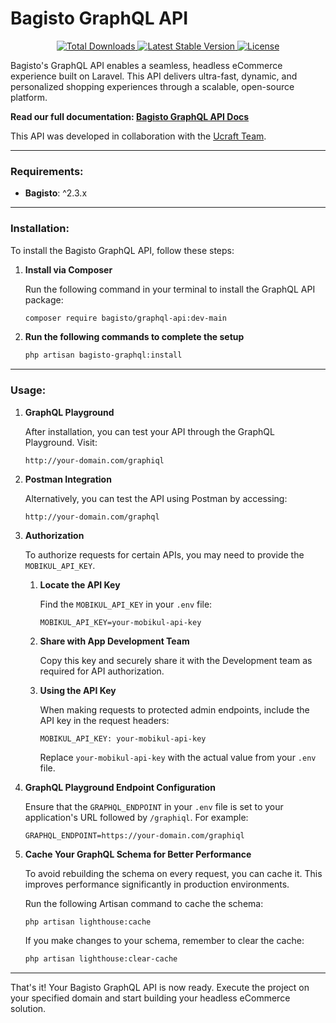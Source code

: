 # Bagisto GraphQL API

<p align="center">
   <a href="https://packagist.org/packages/bagisto/graphql-api">
      <img
         src="https://poser.pugx.org/bagisto/graphql-api/d/total.svg"
         alt="Total Downloads"
      >
   </a>

   <a href="https://packagist.org/packages/bagisto/graphql-api">
      <img
         src="https://poser.pugx.org/bagisto/graphql-api/v/stable.svg"
         alt="Latest Stable Version"
      >
   </a>

   <a href="https://packagist.org/packages/bagisto/graphql-api">
      <img
         src="https://poser.pugx.org/bagisto/graphql-api/license.svg"
         alt="License"
      >
   </a>
</p>

Bagisto's GraphQL API enables a seamless, headless eCommerce experience built on Laravel. This API delivers ultra-fast, dynamic, and personalized shopping experiences through a scalable, open-source platform.

**Read our full documentation: [Bagisto GraphQL API Docs](https://devdocs.bagisto.com/2.3/api/graphql-api.html)**

This API was developed in collaboration with the <a href="https://www.ucraft.com/">Ucraft Team</a>.

---

### Requirements:

- **Bagisto**: ^2.3.x

---

### Installation:

To install the Bagisto GraphQL API, follow these steps:

1. **Install via Composer**

   Run the following command in your terminal to install the GraphQL API package:

   ```bash
   composer require bagisto/graphql-api:dev-main
   ```

2. **Run the following commands to complete the setup**

   ```bash
   php artisan bagisto-graphql:install
   ```

---

### Usage:

1. **GraphQL Playground**

   After installation, you can test your API through the GraphQL Playground. Visit:

   ```
   http://your-domain.com/graphiql
   ```

2. **Postman Integration**

   Alternatively, you can test the API using Postman by accessing:

   ```
   http://your-domain.com/graphql
   ```
3. **Authorization**

   To authorize requests for certain APIs, you may need to provide the `MOBIKUL_API_KEY`. 

   1. **Locate the API Key**

      Find the `MOBIKUL_API_KEY` in your `.env` file:

      ```env
      MOBIKUL_API_KEY=your-mobikul-api-key
      ```

   2. **Share with App Development Team**

      Copy this key and securely share it with the Development team as required for API authorization.

   3. **Using the API Key**

      When making requests to protected admin endpoints, include the API key in the request headers:

      ```
      MOBIKUL_API_KEY: your-mobikul-api-key
      ```

      Replace `your-mobikul-api-key` with the actual value from your `.env` file.

4. **GraphQL Playground Endpoint Configuration**

   Ensure that the `GRAPHQL_ENDPOINT` in your `.env` file is set to your application's URL followed by `/graphiql`. For example:

   ```env
   GRAPHQL_ENDPOINT=https://your-domain.com/graphiql
   ```

5. **Cache Your GraphQL Schema for Better Performance**

   To avoid rebuilding the schema on every request, you can cache it. This improves performance significantly in production environments.

   Run the following Artisan command to cache the schema:

   ```bash
   php artisan lighthouse:cache
   ```

   If you make changes to your schema, remember to clear the cache:

   ```bash
   php artisan lighthouse:clear-cache
   ```
---

That's it! Your Bagisto GraphQL API is now ready. Execute the project on your specified domain and start building your headless eCommerce solution.

